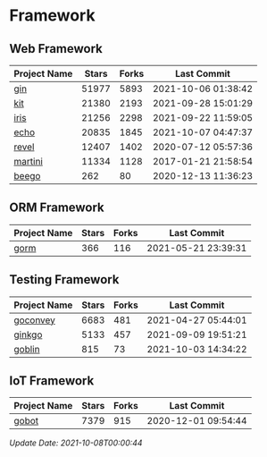 # Framework

## Web Framework
| Project Name | Stars | Forks | Last Commit |
| ------------ | ----- | ----- | ----------- |
| [gin](https://github.com/gin-gonic/gin) | 51977 | 5893 | 2021-10-06 01:38:42 |
| [kit](https://github.com/go-kit/kit) | 21380 | 2193 | 2021-09-28 15:01:29 |
| [iris](https://github.com/kataras/iris) | 21256 | 2298 | 2021-09-22 11:59:05 |
| [echo](https://github.com/labstack/echo) | 20835 | 1845 | 2021-10-07 04:47:37 |
| [revel](https://github.com/revel/revel) | 12407 | 1402 | 2020-07-12 05:57:36 |
| [martini](https://github.com/go-martini/martini) | 11334 | 1128 | 2017-01-21 21:58:54 |
| [beego](https://github.com/astaxie/beego) | 262 | 80 | 2020-12-13 11:36:23 |

## ORM Framework
| Project Name | Stars | Forks | Last Commit |
| ------------ | ----- | ----- | ----------- |
| [gorm](https://github.com/jinzhu/gorm) | 366 | 116 | 2021-05-21 23:39:31 |

## Testing Framework
| Project Name | Stars | Forks | Last Commit |
| ------------ | ----- | ----- | ----------- |
| [goconvey](https://github.com/smartystreets/goconvey) | 6683 | 481 | 2021-04-27 05:44:01 |
| [ginkgo](https://github.com/onsi/ginkgo) | 5133 | 457 | 2021-09-09 19:51:21 |
| [goblin](https://github.com/franela/goblin) | 815 | 73 | 2021-10-03 14:34:22 |

## IoT Framework
| Project Name | Stars | Forks | Last Commit |
| ------------ | ----- | ----- | ----------- |
| [gobot](https://github.com/hybridgroup/gobot) | 7379 | 915 | 2020-12-01 09:54:44 |

*Update Date: 2021-10-08T00:00:44*